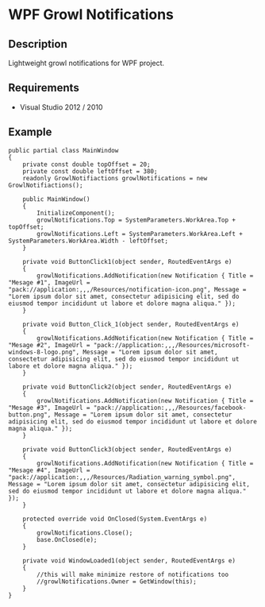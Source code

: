 WPF Growl Notifications
==============

Description
------

Lightweight growl notifications for WPF project.

Requirements
----------------------------------

 - Visual Studio 2012 / 2010

Example
--------

    public partial class MainWindow
    {
        private const double topOffset = 20;
        private const double leftOffset = 380;
        readonly GrowlNotifiactions growlNotifications = new GrowlNotifiactions();
        
        public MainWindow()
        {
            InitializeComponent();
            growlNotifications.Top = SystemParameters.WorkArea.Top + topOffset;
            growlNotifications.Left = SystemParameters.WorkArea.Left + SystemParameters.WorkArea.Width - leftOffset;
        }

        private void ButtonClick1(object sender, RoutedEventArgs e)
        {
            growlNotifications.AddNotification(new Notification { Title = "Mesage #1", ImageUrl = "pack://application:,,,/Resources/notification-icon.png", Message = "Lorem ipsum dolor sit amet, consectetur adipisicing elit, sed do eiusmod tempor incididunt ut labore et dolore magna aliqua." });
        }

        private void Button_Click_1(object sender, RoutedEventArgs e)
        {
            growlNotifications.AddNotification(new Notification { Title = "Mesage #2", ImageUrl = "pack://application:,,,/Resources/microsoft-windows-8-logo.png", Message = "Lorem ipsum dolor sit amet, consectetur adipisicing elit, sed do eiusmod tempor incididunt ut labore et dolore magna aliqua." });
        }

        private void ButtonClick2(object sender, RoutedEventArgs e)
        {
            growlNotifications.AddNotification(new Notification { Title = "Mesage #3", ImageUrl = "pack://application:,,,/Resources/facebook-button.png", Message = "Lorem ipsum dolor sit amet, consectetur adipisicing elit, sed do eiusmod tempor incididunt ut labore et dolore magna aliqua." });
        }

        private void ButtonClick3(object sender, RoutedEventArgs e)
        {
            growlNotifications.AddNotification(new Notification { Title = "Mesage #4", ImageUrl = "pack://application:,,,/Resources/Radiation_warning_symbol.png", Message = "Lorem ipsum dolor sit amet, consectetur adipisicing elit, sed do eiusmod tempor incididunt ut labore et dolore magna aliqua." });
        }

        protected override void OnClosed(System.EventArgs e)
        {
            growlNotifications.Close();
            base.OnClosed(e);
        }

        private void WindowLoaded1(object sender, RoutedEventArgs e)
        {
            //this will make minimize restore of notifications too
            //growlNotifications.Owner = GetWindow(this);
        }
    }
